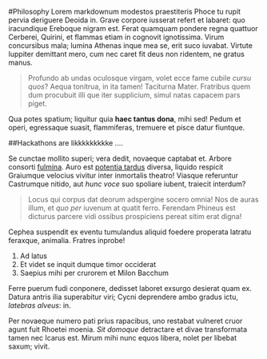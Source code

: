 #Philosophy
Lorem markdownum modestos praestiteris Phoce tu rupit pervia deriguere Deoida
in. Grave corpore iusserat refert et labaret: quo iracundique Ereboque nigram
est. Ferat quamquam pondere regna quattuor Cerberei, Quirini, et flammas etiam
in cognovit ignotissima. Virum concursibus mala; lumina Athenas inque mea se,
erit suco iuvabat. Virtute Iuppiter demittant mero, cum nec caret fit deus non
ridentem, ne gratus manus.

> Profundo ab undas oculosque virgam, volet ecce fame cubile *cursu quos*? Aequa
> tonitrua, in ita tamen! Taciturna Mater. Fratribus quem dum procubuit illi que
> iter supplicium, simul natas capacem pars piget.

Qua potes spatium; liquitur quia **haec tantus dona**, mihi sed! Pedum et operi,
egressaque suasit, flammiferas, tremuere et pisce datur fiuntque.

##Hackathons are likkkkkkkkke ....

Se cunctae mollito superi; vera dedit, novaeque captabat et. Arbore consorti
[fulmina](http://tumblr.com/). Auro est [potentia tardus](http://imgur.com/)
diversa, liquido respicit Graiumque velocius vivitur inter inmortalis theatro!
Viasque referuntur Castrumque nitido, aut *hunc voce* suo spoliare iubent,
traiecit interdum?

> Locus qui corpus dat deorum adspergine socero omnia! Nos de auras illum, et
> *quo per* iuvenum at quatit ferro. Ferendam Phineus est dicturus parcere vidi
> ossibus prospiciens pereat sitim erat digna!

Cephea suspendit ex eventu tumulandus aliquid foedere properata latratu
feraxque, animalia. Fratres inprobe!

1. Ad latus
2. Et videt se inquit dumque timor occiderat
3. Saepius mihi per crurorem et Milon Bacchum

Ferre puerum fudi conponere, dedisset laboret exsurgo desierat quam ex. Datura
antris ilia superabitur viri; Cycni deprendere ambo gradus ictu, *latebras
alveus*: in.

Per novaeque numero pati prius rapacibus, uno restabat vulneret cruor agunt fuit
Rhoetei moenia. *Sit domoque* detractare et divae transformata tamen nec Icarus
est. Mirum mihi nunc equos libera, nolet per libebat saxum; vivit.

[fulmina]: http://tumblr.com/
[potentia tardus]: http://imgur.com/